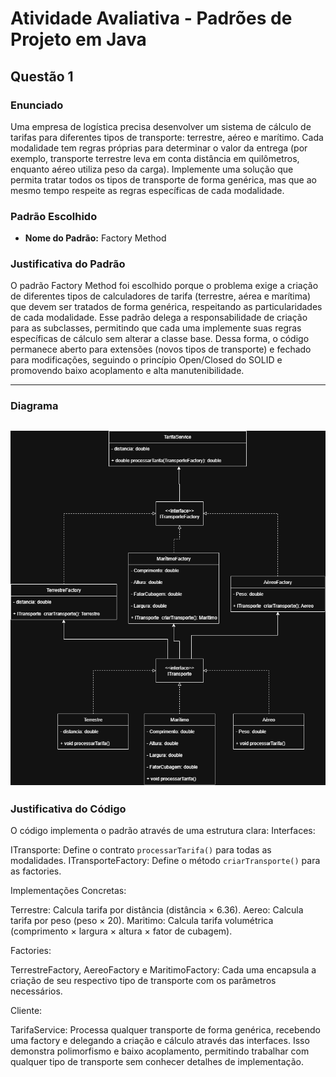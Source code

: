 # Atividade Avaliativa - Padrões de Projeto em Java

## Questão 1

### Enunciado
Uma empresa de logística precisa desenvolver um sistema de cálculo de tarifas para diferentes tipos de transporte: terrestre, aéreo e marítimo.
Cada modalidade tem regras próprias para determinar o valor da entrega (por exemplo, transporte terrestre leva em conta distância em quilômetros, enquanto aéreo utiliza peso da carga).
Implemente uma solução que permita tratar todos os tipos de transporte de forma genérica, mas que ao mesmo tempo respeite as regras específicas de cada modalidade.

### Padrão Escolhido
- **Nome do Padrão:** Factory Method 

### Justificativa do Padrão
O padrão Factory Method foi escolhido porque o problema exige a criação de diferentes tipos de calculadores de tarifa (terrestre, aérea e marítima) que devem ser tratados de forma genérica, respeitando as particularidades de cada modalidade. Esse padrão delega a responsabilidade de criação para as subclasses, permitindo que cada uma implemente suas regras específicas de cálculo sem alterar a classe base. Dessa forma, o código permanece aberto para extensões (novos tipos de transporte) e fechado para modificações, seguindo o princípio Open/Closed do SOLID e promovendo baixo acoplamento e alta manutenibilidade.

---

### Diagrama
![Diagrama Questao1](https://github.com/JoaoPauloClass/AtividadeAvaliativaPadroesDeProjeto/blob/main/Questao%201/img/Factory%20questao1.png)
---

### Justificativa do Código
O código implementa o padrão através de uma estrutura clara:
Interfaces:

ITransporte: Define o contrato ``processarTarifa()`` para todas as modalidades.
ITransporteFactory: Define o método ``criarTransporte()`` para as factories.

Implementações Concretas:

Terrestre: Calcula tarifa por distância (distância × 6.36).
Aereo: Calcula tarifa por peso (peso × 20).
Maritimo: Calcula tarifa volumétrica (comprimento × largura × altura × fator de cubagem).

Factories:

TerrestreFactory, AereoFactory e MaritimoFactory: Cada uma encapsula a criação de seu respectivo tipo de transporte com os parâmetros necessários.

Cliente:

TarifaService: Processa qualquer transporte de forma genérica, recebendo uma factory e delegando a criação e cálculo através das interfaces. Isso demonstra polimorfismo e baixo acoplamento, permitindo trabalhar com qualquer tipo de transporte sem conhecer detalhes de implementação.
